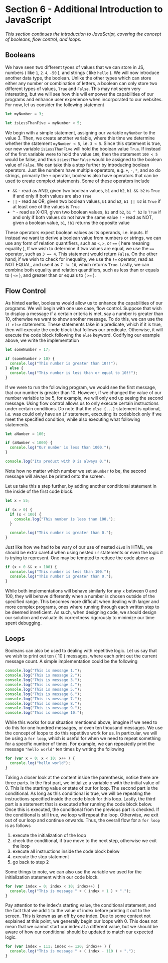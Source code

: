 # Section 6 - Additional Introduction to JavaScript

*This section continues the introduction to JavaScript, covering the concept of booleans, flow control, and loops.*

## Booleans

We have seen two different tyoes of values that we can store in JS, numbers ( like `1`, `2.4`, `-50` ), and strings
( like `hello` ). We will now introduce another data type, the boolean. Unlike the other types which can store either
any number or combination of letters, a boolean can only store two different types of values, `True` and `False`. This
may not seem very interesting, but we will see how this will empower the capabilities of our programs and enhance user
experience when incorporated to our websites. For now, let us consider the following statement

```js
let myNumber = 3;

let isLessThanFive = myNumber < 5;
```

We begin with a simple statement, assigning our variable `myNumber` to the value 3. Then, we create another variable,
where this time we determine whether the statement `myNumber < 5`, i.e. `3 < 5`. Since this statement is true, our new
variable `isLessThanFive` will hold the boolean value `True`. If instead of the first variable were to hold the value
`100`, then the statement `100 < 5` would be false, and thus `isLessThanFalse` would be assigned to the boolean value of
`False`. We can take this a step further by introducing boolean operators. Just like numbers have multiple operators,
e.g. `+`, `-`, `*`, and so do strings, primarily the `+` operator, booleans also have operators that can be used to
create complext statements. Some of these operators include

* `&&` - read as AND, given two boolean values, `b1` and `b2`, `b1 && b2` is `True` if and only if both values are also
`True`
* `||` - read as OR, given two boolean values, `b1` and `b2`, `b1 || b2` is `True` if at least one of the values is
`True`
* `^` - read as X-OR, given two boolean values, `b1` and `b2`, `b1 ^ b2` is `True` if and only if both values do not
have the same value
`!` - read as NOT, given a boolean value, `b1`, `!b1` returns the opposite value

These operators expect boolean values as its operands, i.e. inputs. If instead we want to derive a boolean value from
numbers or strings, we can use any form of relation quantifiers, such as `<`, `>`, or `==` ( here meaning equality ), If
we wish to determine if two values are equal, we use the `==` operator, such as `3 == 4`. This statement would return
`False`. On the other hand, if we wish to check for inequality, we use the `!=` operator, read as NOT EQUAL, and use it
as `7 != 10`, which returns `True`. Lastly, we can combine both equality and relation quantifiers, such as less than or
equals to ( `<=` ), and greater than or equals to ( `>=` ).

## Flow Control

As hinted earlier, booleans would allow us to enhance the capabilities of our programs. We will begin with one use case,
flow control. Suppose that wish to display a message if a certain criteria is met, say a number is greater than 10,
otherwise we want to show another message. To do this, we can use the `if else` statements. These statements take in a
predicate, which if it is true, then will execute the code block that follows our predicate. Otherwise, it will execute
the code block following the `else` keyword. Codifying our example above, we write the implementation

```js
let someNumber = 17;

if (someNumber > 10) {
  console.log("This number is greater than 10!!");
} else {
  console.log("This number is less than or equal to 10!!");
}
```

If we were to run the following program, we would see the first message, that our number is greater than 10. However, if
we changed the value of our number variable to be 5, for example, we will only end up seeing the second message. Using
flow control allows us to only execute certain instructions under certain conditions. Do note that the `else {...}`
statement is optional, i.e. was could only have an `if` statement, executing its codeblock only if we meet the specified
condition, while also executing what following statements.

```js
let aNumber = 100;

if (aNumber < 1000) {
  console.log("Our number is less than 1000.");
}

console.log("Its product with 0 is always 0.");
```

Note how no matter which number we set `aNumber` to be, the second message will always be printed onto the screen.

Let us take this a step further, by adding another conditional statement in the inside of the first code block.

```js
let x = 55;

if (x > 0) {
  if (x < 100) {
    console.log("This number is less than 100.");
  }

  console.log("This number is greater than 0.");
}
```

Just like how we had to be wary of our use of nested `div`s in HTML, we should be extra careful when using nested `if`
statements or even the logic it is trying to represent. One may be tempted to reduce the code above as

```js
if (x > 0 && x < 100) {
  console.log("This number is less than 100.");
  console.log("This number is greater than 0.");
}
```

While both implementations will behave similarly for any `x` between 0 and 100, they will behave differently when a
number is chosen outside of the specified range. This becomes more difficult when dealing with larger and more complex
programs, ones where running through each written step to be deemed inneficient. As such, when designing code, we should
design our solution and evaluate its correctness rigorously to minimize our time spent debugging.

## Loops

Booleans can also be used to dealing with repetitive logic. Let us say that we wish to print out ten ( 10 ) messages,
where each print out the current message count. A simple implementation could be the following

```js
console.log("This is message 1.");
console.log("This is message 2.");
console.log("This is message 3.");
console.log("This is message 4.");
console.log("This is message 5.");
console.log("This is message 6.");
console.log("This is message 7.");
console.log("This is message 8.");
console.log("This is message 9.");
console.log("This is message 10.");
```

While this works for our situation mentioend above, imagine if we need to do this for one hundred messages, or even ten
thousand messages. We use the concept of loops to do this repetitive work for us. In particular, we will be using a
`for loop`, which is useful for when we need to repeat something for a specific number of times. For example, we can
repeatedly print the message `"hello world"` ten times by writing the following

```js
for (var x = 0; x < 10; x++ ) {
  console.log("hello world");
}
```

Taking a closer look at the content inside the parenthesis, notice there are three parts. In the first part, we
initialize a variable `x` with the initial value of 0. This is the starting value or state of our for loop. The second
part is the conditional. As long as this conditional is true, we will be repeating the instructions specified inside the
code block for this loop. Lastly, the third part is a statement that is executed after running the code block below.
Once this is executed, the conditional from the previous part is checked. If the conditional is still true, we loop will
repeat the loop. Otherwise, we exit out of our loop and continue onwards. Thus, the overall flow for a `for loop` is as
follows

1. execute the initialization of the loop
2. check the conditional, if true move to the next step, otherwise we exit the loop
3. execute all instructions inside the code block below
4. execute the step statement
5. go back to step 2

Some things to note, we can also use the variable we used for the initialization statement within our code block.

```js
for (var index = 0; index < 10; index++) {
  console.log("This is message " + ( index + 1 ) + ".");
}
```

Pay attention to the index's starting value, the conditional statement, and the fact that we add `1` to the value of
index before printing it out to the screen. This is known as an off by one index. Due to some context not explained at
this point, we generally begin our loops with 0. This does not mean that we cannot start our index at a different value,
but we should be aware of how our conditional should be updated to match our expected logic.

```js
for (var index = 111; index <= 120; index++ ) {
  console.log("This is message " + ( index - 110 ) + ".");
}
```

